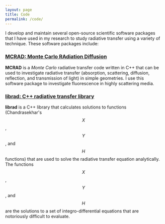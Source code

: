 ```yaml
---
layout: page
title: Code
permalink: /code/
---
```


I develop and maintain several open-source scientific software packages that I
have used in my research to study radiative transfer using a variety of technique.
These software packages include:

<!--more-->

### [MCRAD: Monte Carlo RAdiation Diffusion](/code/mcrad)
**MCRAD** is a *Monte Carlo* radiative transfer code written in C++ that can be 
used to investigate radiative transfer (absorption, scattering, diffusion, reflection,
and transmission of light) in simple geometries. I use this software package to investigate fluorescence in highly scattering media.



### [librad: C++ radiative transfer library](/code/librad)
**librad** is a C++ library that calculates solutions to functions
(Chandrasekhar's $$X$$, $$Y$$, and $$H$$ functions) that are used to solve the
radiative transfer equation analytically. The functions $$X$$, $$Y$$, and $$H$$
are the solutions to a set of integro-differential equations that are
notoriously difficult to evaluate.


